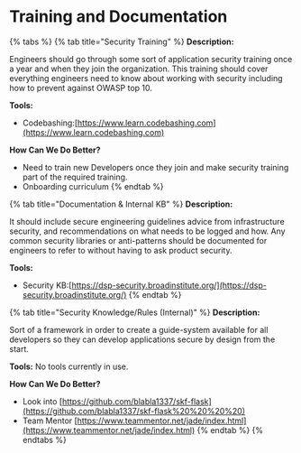 # Training and Documentation

{% tabs %}
{% tab title="Security Training" %}
**Description:**

Engineers should go through some sort of application security training once a year and when they join the organization. This training should cover everything engineers need to know about working with security including how to prevent against OWASP top 10.

**Tools:**

* Codebashing:[https://www.learn.codebashing.com](https://www.learn.codebashing.com)

**How Can We Do Better?**

* Need to train new Developers once they join and make security training part of the required training.
* Onboarding curriculum
{% endtab %}

{% tab title="Documentation & Internal KB" %}
**Description:**

It should include secure engineering guidelines advice from infrastructure security, and recommendations on what needs to be logged and how. Any common security libraries or anti-patterns should be documented for engineers to refer to without having to ask product security.

**Tools:**

* Security KB:[https://dsp-security.broadinstitute.org/](https://dsp-security.broadinstitute.org/)
{% endtab %}

{% tab title="Security Knowledge/Rules \(Internal\)" %}
**Description:**

Sort of a framework in order to create a guide-system available for all developers so they can develop applications secure by design from the start.

**Tools:** No tools currently in use.

**How Can We Do Better?**

* Look into [https://github.com/blabla1337/skf-flask](https://github.com/blabla1337/skf-flask%20%20%20%20)
* Team Mentor [https://www.teammentor.net/jade/index.html](https://www.teammentor.net/jade/index.html)
{% endtab %}
{% endtabs %}

